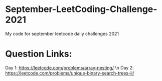 # September-LeetCoding-Challenge-2021
My code for september leetcode daily challenges 2021

# Question Links:
Day 1: https://leetcode.com/problems/array-nesting/ \n
Day 2: https://leetcode.com/problems/unique-binary-search-trees-ii/
